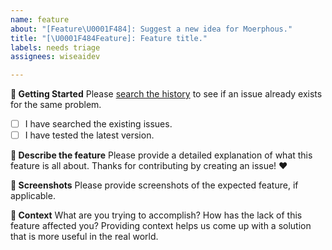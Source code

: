 ```yaml
---
name: feature
about: "[Feature\U0001F484]: Suggest a new idea for Moerphous."
title: "[\U0001F484Feature]: Feature title."
labels: needs triage
assignees: wiseaidev

---
```


**👶 Getting Started**
Please [search the history](https://github.com/moerphous/moerphous/issues) to see if an issue already exists for the same problem.
- [ ] I have searched the existing issues.
- [ ] I have tested the latest version.

**📝 Describe the feature**
Please provide a detailed explanation of what this feature is all about. Thanks for contributing by creating an issue! ❤️

**📸 Screenshots**
Please provide screenshots of the expected feature, if applicable.

**🔦 Context**
What are you trying to accomplish? How has the lack of this feature affected you? Providing context helps us come up with a solution that is more useful in the real world.
